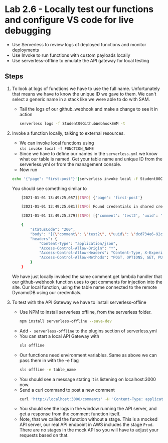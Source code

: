 # Lab 2.6 - Locally test our functions and configure VS code for live debugging

- Use Serverless to review logs of deployed functions and monitor deployments
- Use Invoke to run functions with custom payloads locally
- Use serverless-offline to emulate the API gateway for local testing

## Steps

1. To look at logs of functions we have to use the full name. Unfortunately that means we have to know the unique ID we gave to them. We can't select a generic name in a stack like we were able to do with SAM.
    - Tail the logs of our github_webhook and make a change to see it in action
        ```bash
        serverless logs -f Student00GithubWebhookSAM -t
        ```
2. Invoke a function locally, talking to external resources.
    - We can invoke local functions using  
    `sls invoke local -f FUNCTION_NAME`
    - Since we have to define our names in the `serverless.yml` we know what our table is named. Get your table name and unique ID from the serverless.yml or from the management console.
    - Now run
    ```bash
    echo '{"page": "first-post"}'|serverless invoke local -f Student00CommentsGetSAM -e table_name=YOUR_TABLE_NAME 
    ```
    You should see something similar to 
    ```bash
        [2021-01-01 13:49:25,057][INFO] {'page': 'first-post'}

        [2021-01-01 13:49:25,081][INFO] Found credentials in shared credentials file: ~/.aws/credentials

        [2021-01-01 13:49:25,379][INFO] [{'comment': 'test2', 'uuid': 'dcd734e6-92cb-4797-9f44-ba2d4789a9e8', 'page': 'first-post', 'name': 'test'}]

        {
            "statusCode": "200",
            "body": "[{\"comment\": \"test2\", \"uuid\": \"dcd734e6-92cb-4797-9f44-ba2d4789a9e8\", \"page\": \"first-post\", \"name\": \"test\"}]",
            "headers": {
                "Content-Type": "application/json",
                "Access-Control-Allow-Origin": "*",
                "Access-Control-Allow-Headers": "Content-Type, X-Experience-API-Version,Authorization",
                "Access-Control-Allow-Methods": "POST, OPTIONS, GET, PUT"
            }
        }


    ```
    We have just locally invoked the same comment.get lambda handler that our github-webhook function uses to get comments for injection into the site. Our local function, using the table name connected to the remote DynamoDB using our credentials.

3. To test with the API Gateway we have to install serverless-offline
    - Use NPM to install serverless offline, from the serverless folder.
        ```bash
        npm install serverless-offline --save-dev
        ```
    - Add `- serverless-offline` to the plugins section of serverless.yml
    - You can start a local API Gateway with
        ```bash
        sls offline
        ```
    - Our functions need environment variables. Same as above we can pass them in with the -e flag
        ```bash
        sls offline -e table_name
        ```
    - You should see a message stating it is listening on localhost:3000 now.
    - Send a curl command to post a new comment 
        ```bash
        curl 'http://localhost:3000/comments' -H 'Content-Type: application/json' --data '{"name":"cli name","page":"first-post","comment":"cli comment"}'
        ```
    - You should see the logs in the window running the API server, and get a response from the comment function itself.
    - Note, that we called the function without a stage. This is a mocked API server, our real API endpoint in AWS includes the stage `Prod`. There are no stages in the mock API so you will have to adjust your requests based on that.
